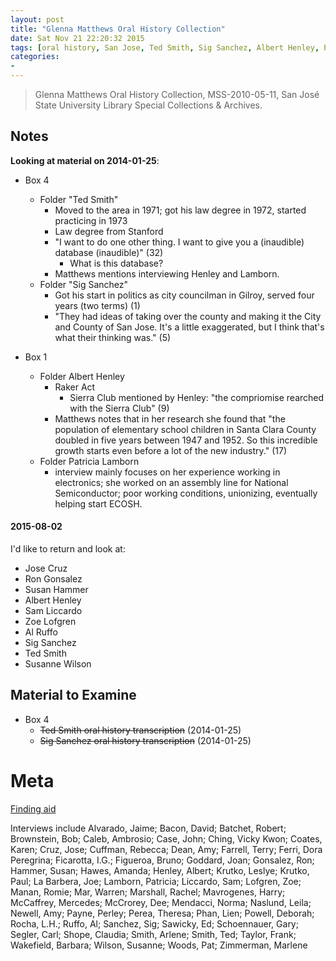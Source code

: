 ```yaml
---
layout: post
title: "Glenna Matthews Oral History Collection"
date: Sat Nov 21 22:20:32 2015
tags: [oral history, San Jose, Ted Smith, Sig Sanchez, Albert Henley, Patricia Lamborn]
categories:
-
---
```


> Glenna Matthews Oral History Collection, MSS-2010-05-11, San José State University Library Special Collections & Archives.

Notes
-----

**Looking at material on 2014-01-25**:

* Box 4
    * Folder "Ted Smith"
        * Moved to the area in 1971; got his law degree in 1972, started
        practicing in 1973
        * Law degree from Stanford
        * "I want to do one other thing. I want to give you a (inaudible)
        database (inaudible)" (32)
            * What is this database?
        * Matthews mentions interviewing Henley and Lamborn.
    * Folder "Sig Sanchez"
        * Got his start in politics as city councilman in Gilroy, served four
        years (two terms) (1)
        * "They had ideas of taking over the county and making it the City and
        County of San Jose. It's a little exaggerated, but I think that's what
        their thinking was." (5)

* Box 1
    * Folder Albert Henley
        * Raker Act
            * Sierra Club mentioned by Henley: "the compriomise rearched with
            the Sierra Club" (9)
        * Matthews notes that in her research she found that "the population of
        elementary school children in Santa Clara County doubled in five years
        between 1947 and 1952. So this incredible growth starts even before a
        lot of the new industry." (17)
    * Folder Patricia Lamborn
        * interview mainly focuses on her experience working in electronics; she
        worked on an assembly line for National Semiconductor; poor working
        conditions, unionizing, eventually helping start ECOSH.

#### 2015-08-02

I'd like to return and look at:

- Jose Cruz
- Ron Gonsalez
- Susan Hammer
- Albert Henley
- Sam Liccardo
- Zoe Lofgren
- Al Ruffo
- Sig Sanchez
- Ted Smith
- Susanne Wilson


Material to Examine
-------------------

* Box 4
    * ~~Ted Smith oral history transcription~~ (2014-01-25)
    * ~~Sig Sanchez oral history transcription~~ (2014-01-25)

# Meta

[Finding aid](http://www.oac.cdlib.org/findaid/ark:/13030/kt8k40382g/entire_text/?query=glenna%20matthews%20oral%20history)

Interviews include Alvarado, Jaime; Bacon, David; Batchet, Robert; Brownstein, Bob; Caleb, Ambrosio; Case, John; Ching, Vicky Kwon; Coates, Karen; Cruz, Jose; Cuffman, Rebecca; Dean, Amy; Farrell, Terry; Ferri, Dora Peregrina; Ficarotta, I.G.; Figueroa, Bruno; Goddard, Joan; Gonsalez, Ron; Hammer, Susan; Hawes, Amanda; Henley, Albert; Krutko, Leslye; Krutko, Paul; La Barbera, Joe; Lamborn, Patricia; Liccardo, Sam; Lofgren, Zoe; Manan, Romie; Mar, Warren; Marshall, Rachel; Mavrogenes, Harry; McCaffrey, Mercedes; McCrorey, Dee; Mendacci, Norma; Naslund, Leila; Newell, Amy; Payne, Perley; Perea, Theresa; Phan, Lien; Powell, Deborah; Rocha, L.H.; Ruffo, Al; Sanchez, Sig; Sawicky, Ed; Schoennauer, Gary; Segler, Carl; Shope, Claudia; Smith, Arlene; Smith, Ted; Taylor, Frank; Wakefield, Barbara; Wilson, Susanne; Woods, Pat; Zimmerman, Marlene
